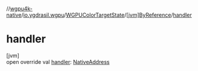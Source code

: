 //[wgpu4k-native](../../../../index.md)/[io.ygdrasil.wgpu](../../index.md)/[WGPUColorTargetState](../index.md)/[[jvm]ByReference](index.md)/[handler](handler.md)

# handler

[jvm]\
open override val [handler](handler.md): [NativeAddress](../../../ffi/-native-address/index.md)